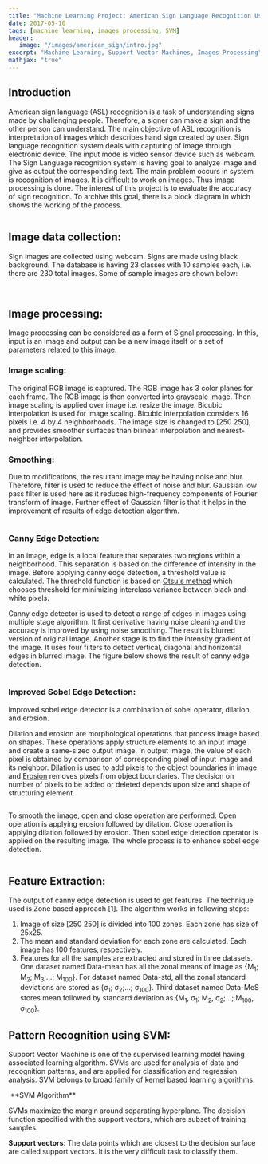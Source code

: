 ```yaml
---
title: "Machine Learning Project: American Sign Language Recognition Using Support Vector Machine"
date: 2017-05-10
tags: [machine learning, images processing, SVM]
header:
   image: "/images/american_sign/intro.jpg"
excerpt: "Machine Learning, Support Vector Machines, Images Processing"
mathjax: "true"
---
```


## Introduction

American sign language (ASL) recognition is a task of understanding signs made by challenging people. Therefore, a signer can make a sign and the other person can understand. The main objective of ASL recognition is interpretation of images which describes hand sign created by user. Sign language recognition system deals with capturing of image through electronic device. The input mode is video sensor device such as webcam. The Sign Language recognition system is having goal to analyze image and give as output the corresponding text. The main problem occurs in system is recognition of images. It is difficult to work on images. Thus image processing is done. The interest of this project is to evaluate the accuracy of sign recognition. To archive this goal, there is a block diagram in which shows the working of the process.

<img src="{{ site.url }}{{ site.baseurl }}/images/american_sign/diagram.png" alt="">

## Image data collection:

Sign images are collected using webcam. Signs are made using black background. The database is having 23 classes with 10 samples each, i.e. there are 230 total images. Some of sample images are shown below:

<img src="{{ site.url }}{{ site.baseurl }}/images/american_sign/1.png" alt="">
<img src="{{ site.url }}{{ site.baseurl }}/images/american_sign/2.png" alt="">
<img src="{{ site.url }}{{ site.baseurl }}/images/american_sign/3.png" alt="">
<img src="{{ site.url }}{{ site.baseurl }}/images/american_sign/4.png" alt="">
<img src="{{ site.url }}{{ site.baseurl }}/images/american_sign/5.png" alt="">

## Image processing:

Image processing can be considered as a form of Signal processing. In this, input is an image and output can be a new image itself or a set of parameters related to this image.

### Image scaling:

The original RGB image is captured. The RGB image has 3 color planes for each frame. The RGB image is then converted into grayscale image. Then image scaling is applied over image i.e. resize the image. Bicubic interpolation is used for image scaling. Bicubic interpolation considers 16 pixels i.e. 4 by 4 neighborhoods. The image size is changed to [250 250], and provides smoother surfaces than bilinear interpolation and nearest-neighbor interpolation.

### Smoothing:

Due to modifications, the resultant image may be having noise and blur. Therefore, filter is used to reduce the effect of noise and blur. Gaussian low pass filter is used here as it reduces high-frequency components of Fourier transform of image. Further effect of Gaussian filter is that it helps in the improvement of results of edge detection algorithm.

<img src="{{ site.url }}{{ site.baseurl }}/images/american_sign/gray_scale.png" alt="">

### Canny Edge Detection:

In an image, edge is a local feature that separates two regions within a neighborhood. This separation is based on the difference of intensity in the image. Before applying canny edge detection, a threshold value is calculated. The threshold function is based on [Otsu's method](https://en.wikipedia.org/wiki/Otsu%27s_method) which chooses threshold for minimizing interclass variance between black and white pixels.

Canny edge detector is used to detect a range of edges in images using multiple stage algorithm. It first derivative having noise cleaning and the accuracy is improved by using noise smoothing. The result is blurred version of original image. Another stage is to find the intensity gradient of the image. It uses four filters to detect vertical, diagonal and horizontal edges in blurred image. The figure below shows the result of canny edge detection.

 <img src="{{ site.url }}{{ site.baseurl }}/images/american_sign/canny_edge.png" alt="">

### Improved Sobel Edge Detection:

Improved sobel edge detector is a combination of sobel operator, dilation, and erosion.

Dilation and erosion are morphological operations that process image based on shapes. These operations apply structure elements to an input image and create  a same-sized output image. In output image, the value of each pixel is obtained by comparison of corresponding pixel of input image and its neighbor. [Dilation](https://www.mathworks.com/help/images/morphological-dilation-and-erosion.html) is used to add pixels to the object boundaries in image and [Erosion](https://www.mathworks.com/help/images/morphological-dilation-and-erosion.html) removes pixels from object boundaries. The decision on number of pixels to be added or deleted depends upon size and shape of structuring element.

<img src="{{ site.url }}{{ site.baseurl }}/images/american_sign/dilate_erosion.png" alt="">

To smooth the image, open and close operation are performed. Open operation is applying erosion followed by dilation. Close operation is applying dilation followed by erosion. Then sobel edge detection operator is applied on the resulting image. The whole process is to enhance sobel edge detection.

<img src="{{ site.url }}{{ site.baseurl }}/images/american_sign/sobel.png" alt="">

## Feature Extraction:

The output of canny edge detection is used to get features. The technique used is Zone based approach [1]. The algorithm works in following steps:

1. Image of size [250 250] is divided into 100 zones. Each zone has size of 25x25.
2. The mean and standard deviation for each zone are calculated. Each image has 100 features, respectively.
3. Features for all the samples are extracted and stored in three datasets. One dataset named Data-mean has all the zonal means of image as {M<sub>1</sub>; M<sub>2</sub>; M<sub>3</sub>;...; M<sub>100</sub>}. For dataset named Data-std, all the zonal standard deviations are stored as {&sigma;<sub>1</sub>; &sigma;<sub>2</sub>;...; &sigma;<sub>100</sub>}. Third dataset named Data-MeS stores mean followed by standard deviation as {M<sub>1</sub>, &sigma;<sub>1</sub>; M<sub>2</sub>, &sigma;<sub>2</sub>;...; M<sub>100</sub>, &sigma;<sub>100</sub>}.

## Pattern Recognition using SVM:

Support Vector Machine is one of the supervised learning model having associated learning algorithm. SVMs are used for analysis of data and recognition patterns, and are applied for classification and regression analysis. SVM belongs to broad family of kernel based learning algorithms.

<img src="{{ site.url }}{{ site.baseurl }}/images/american_sign/SVM.png" alt="">
                    **SVM Algorithm**

SVMs maximize the margin around separating hyperplane. The decision function specified with the support vectors, which are subset of training samples.

**Support vectors**: The data points which are closest to the decision surface are called support vectors. It is the very difficult task to classify them.  

<img src="{{ site.url }}{{ site.baseurl }}/images/american_sign/Support_vector.png" alt="">
